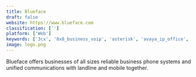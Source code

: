 ```yaml
---
title: Blueface
draft: false 
website: https://www.blueface.com
classification: ['']
platform: ['Web']
keywords: ['3cx', '8x8_business_voip', 'asterisk', 'avaya_ip_office', 'callhippo', 'callhub', 'cloud_telephony', 'cloudcall', 'dialpad', 'digium', 'dimelo_by_ringcentral', 'exotel', 'grasshopper', 'justcall', 'line2', 'onsip', 'ringcentral', 'truly_wireless', 'vonjour', 'freepbx']
image: logo.png
---
```

Blueface offers businesses of all sizes reliable business phone systems and unified communications with landline and mobile together.